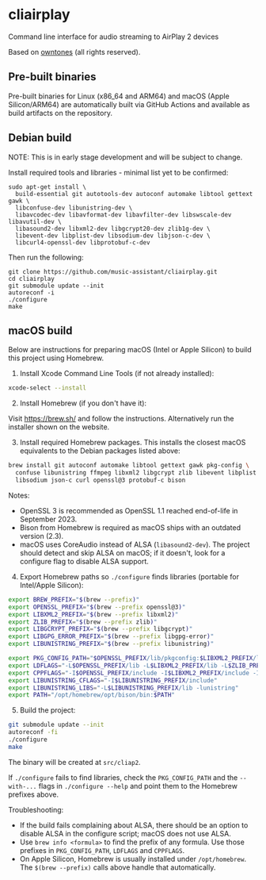 # cliairplay

Command line interface for audio streaming to AirPlay 2 devices

Based on [owntones](https://github.com/owntone/owntone-server) (all rights reserved).

## Pre-built binaries

Pre-built binaries for Linux (x86_64 and ARM64) and macOS (Apple Silicon/ARM64) are automatically built via GitHub Actions and available as build artifacts on the repository.

## Debian build

NOTE: This is in early stage development and will be subject to change.

Install required tools and libraries - minimal list yet to be confirmed:

```
sudo apt-get install \
  build-essential git autotools-dev autoconf automake libtool gettext gawk \
  libconfuse-dev libunistring-dev \
  libavcodec-dev libavformat-dev libavfilter-dev libswscale-dev libavutil-dev \
  libasound2-dev libxml2-dev libgcrypt20-dev zlib1g-dev \
  libevent-dev libplist-dev libsodium-dev libjson-c-dev \
  libcurl4-openssl-dev libprotobuf-c-dev
```

Then run the following:

```
git clone https://github.com/music-assistant/cliairplay.git
cd cliairplay
git submodule update --init
autoreconf -i
./configure
make
```

## macOS build

Below are instructions for preparing macOS (Intel or Apple Silicon) to build this project using Homebrew.

1. Install Xcode Command Line Tools (if not already installed):

```zsh
xcode-select --install
```

2. Install Homebrew (if you don't have it):

Visit https://brew.sh/ and follow the instructions. Alternatively run the installer shown on the website.

3. Install required Homebrew packages. This installs the closest macOS equivalents to the Debian packages listed above:

```zsh
brew install git autoconf automake libtool gettext gawk pkg-config \
  confuse libunistring ffmpeg libxml2 libgcrypt zlib libevent libplist \
  libsodium json-c curl openssl@3 protobuf-c bison
```

Notes:

- OpenSSL 3 is recommended as OpenSSL 1.1 reached end-of-life in September 2023.
- Bison from Homebrew is required as macOS ships with an outdated version (2.3).
- macOS uses CoreAudio instead of ALSA (`libasound2-dev`). The project should detect and skip ALSA on macOS; if it doesn't, look for a configure flag to disable ALSA support.

4. Export Homebrew paths so `./configure` finds libraries (portable for Intel/Apple Silicon):

```zsh
export BREW_PREFIX="$(brew --prefix)"
export OPENSSL_PREFIX="$(brew --prefix openssl@3)"
export LIBXML2_PREFIX="$(brew --prefix libxml2)"
export ZLIB_PREFIX="$(brew --prefix zlib)"
export LIBGCRYPT_PREFIX="$(brew --prefix libgcrypt)"
export LIBGPG_ERROR_PREFIX="$(brew --prefix libgpg-error)"
export LIBUNISTRING_PREFIX="$(brew --prefix libunistring)"

export PKG_CONFIG_PATH="$OPENSSL_PREFIX/lib/pkgconfig:$LIBXML2_PREFIX/lib/pkgconfig:$ZLIB_PREFIX/lib/pkgconfig:$LIBGCRYPT_PREFIX/lib/pkgconfig:$LIBGPG_ERROR_PREFIX/lib/pkgconfig:$PKG_CONFIG_PATH"
export LDFLAGS="-L$OPENSSL_PREFIX/lib -L$LIBXML2_PREFIX/lib -L$ZLIB_PREFIX/lib -L$LIBGCRYPT_PREFIX/lib -L$LIBGPG_ERROR_PREFIX/lib"
export CPPFLAGS="-I$OPENSSL_PREFIX/include -I$LIBXML2_PREFIX/include -I$ZLIB_PREFIX/include -I$LIBGCRYPT_PREFIX/include -I$LIBGPG_ERROR_PREFIX/include"
export LIBUNISTRING_CFLAGS="-I$LIBUNISTRING_PREFIX/include"
export LIBUNISTRING_LIBS="-L$LIBUNISTRING_PREFIX/lib -lunistring"
export PATH="/opt/homebrew/opt/bison/bin:$PATH"
```

5. Build the project:

```zsh
git submodule update --init
autoreconf -fi
./configure
make
```

The binary will be created at `src/cliap2`.

If `./configure` fails to find libraries, check the `PKG_CONFIG_PATH` and the `--with-...` flags in `./configure --help` and point them to the Homebrew prefixes above.

Troubleshooting:

- If the build fails complaining about ALSA, there should be an option to disable ALSA in the configure script; macOS does not use ALSA.
- Use `brew info <formula>` to find the prefix of any formula. Use those prefixes in `PKG_CONFIG_PATH`, `LDFLAGS` and `CPPFLAGS`.
- On Apple Silicon, Homebrew is usually installed under `/opt/homebrew`. The `$(brew --prefix)` calls above handle that automatically.
